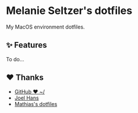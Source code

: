 # Melanie Seltzer's dotfiles

My MacOS environment dotfiles.

## :sparkles: Features

To do...

## :heart: Thanks

- [GitHub ❤ ~/](https://dotfiles.github.io/)
- [Joel Hans](https://blog.ssdnodes.com/blog/tutorial-lets-make-development-lives-better-dotfiles/)
- [Mathias's dotfiles](https://github.com/mathiasbynens/dotfiles)
